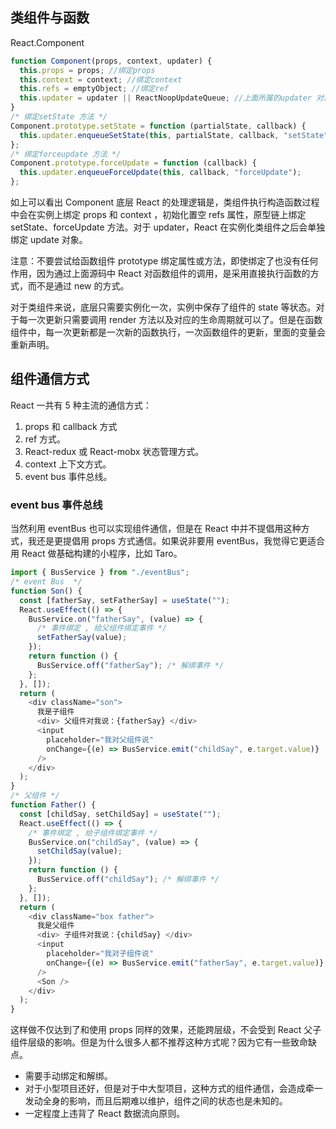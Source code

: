## 类组件与函数

React.Component

```js
function Component(props, context, updater) {
  this.props = props; //绑定props
  this.context = context; //绑定context
  this.refs = emptyObject; //绑定ref
  this.updater = updater || ReactNoopUpdateQueue; //上面所属的updater 对象
}
/* 绑定setState 方法 */
Component.prototype.setState = function (partialState, callback) {
  this.updater.enqueueSetState(this, partialState, callback, "setState");
};
/* 绑定forceupdate 方法 */
Component.prototype.forceUpdate = function (callback) {
  this.updater.enqueueForceUpdate(this, callback, "forceUpdate");
};
```

如上可以看出 Component 底层 React 的处理逻辑是，类组件执行构造函数过程中会在实例上绑定 props 和 context ，初始化置空 refs 属性，原型链上绑定 setState、forceUpdate 方法。对于 updater，React 在实例化类组件之后会单独绑定 update 对象。

注意：不要尝试给函数组件 prototype 绑定属性或方法，即使绑定了也没有任何作用，因为通过上面源码中 React 对函数组件的调用，是采用直接执行函数的方式，而不是通过 new 的方式。

对于类组件来说，底层只需要实例化一次，实例中保存了组件的 state 等状态。对于每一次更新只需要调用 render 方法以及对应的生命周期就可以了。但是在函数组件中，每一次更新都是一次新的函数执行，一次函数组件的更新，里面的变量会重新声明。

## 组件通信方式

React 一共有 5 种主流的通信方式：

1. props 和 callback 方式
2. ref 方式。
3. React-redux 或 React-mobx 状态管理方式。
4. context 上下文方式。
5. event bus 事件总线。

### event bus 事件总线

当然利用 eventBus 也可以实现组件通信，但是在 React 中并不提倡用这种方式，我还是更提倡用 props 方式通信。如果说非要用 eventBus，我觉得它更适合用 React 做基础构建的小程序，比如 Taro。

```js
import { BusService } from "./eventBus";
/* event Bus  */
function Son() {
  const [fatherSay, setFatherSay] = useState("");
  React.useEffect(() => {
    BusService.on("fatherSay", (value) => {
      /* 事件绑定 , 给父组件绑定事件 */
      setFatherSay(value);
    });
    return function () {
      BusService.off("fatherSay"); /* 解绑事件 */
    };
  }, []);
  return (
    <div className="son">
      我是子组件
      <div> 父组件对我说：{fatherSay} </div>
      <input
        placeholder="我对父组件说"
        onChange={(e) => BusService.emit("childSay", e.target.value)}
      />
    </div>
  );
}
/* 父组件 */
function Father() {
  const [childSay, setChildSay] = useState("");
  React.useEffect(() => {
    /* 事件绑定 , 给子组件绑定事件 */
    BusService.on("childSay", (value) => {
      setChildSay(value);
    });
    return function () {
      BusService.off("childSay"); /* 解绑事件 */
    };
  }, []);
  return (
    <div className="box father">
      我是父组件
      <div> 子组件对我说：{childSay} </div>
      <input
        placeholder="我对子组件说"
        onChange={(e) => BusService.emit("fatherSay", e.target.value)}
      />
      <Son />
    </div>
  );
}
```

这样做不仅达到了和使用 props 同样的效果，还能跨层级，不会受到 React 父子组件层级的影响。但是为什么很多人都不推荐这种方式呢？因为它有一些致命缺点。

- 需要手动绑定和解绑。
- 对于小型项目还好，但是对于中大型项目，这种方式的组件通信，会造成牵一发动全身的影响，而且后期难以维护，组件之间的状态也是未知的。
- 一定程度上违背了 React 数据流向原则。


